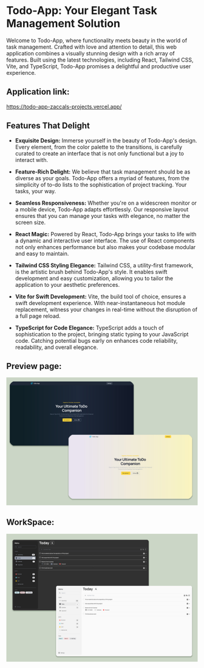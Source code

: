 # Todo-App: Your Elegant Task Management Solution

Welcome to Todo-App, where functionality meets beauty in the world of task management. Crafted with love and attention to detail, this web application combines a visually stunning design with a rich array of features. Built using the latest technologies, including React, Tailwind CSS, Vite, and TypeScript, Todo-App promises a delightful and productive user experience.

## Application link:

https://todo-app-zaccals-projects.vercel.app/

## Features That Delight

-   **Exquisite Design:** Immerse yourself in the beauty of Todo-App's design. Every element, from the color palette to the transitions, is carefully curated to create an interface that is not only functional but a joy to interact with.

-   **Feature-Rich Delight:** We believe that task management should be as diverse as your goals. Todo-App offers a myriad of features, from the simplicity of to-do lists to the sophistication of project tracking. Your tasks, your way.

-   **Seamless Responsiveness:** Whether you're on a widescreen monitor or a mobile device, Todo-App adapts effortlessly. Our responsive layout ensures that you can manage your tasks with elegance, no matter the screen size.

-   **React Magic:** Powered by React, Todo-App brings your tasks to life with a dynamic and interactive user interface. The use of React components not only enhances performance but also makes your codebase modular and easy to maintain.

-   **Tailwind CSS Styling Elegance:** Tailwind CSS, a utility-first framework, is the artistic brush behind Todo-App's style. It enables swift development and easy customization, allowing you to tailor the application to your aesthetic preferences.

-   **Vite for Swift Development:** Vite, the build tool of choice, ensures a swift development experience. With near-instantaneous hot module replacement, witness your changes in real-time without the disruption of a full page reload.

-   **TypeScript for Code Elegance:** TypeScript adds a touch of sophistication to the project, bringing static typing to your JavaScript code. Catching potential bugs early on enhances code reliability, readability, and overall elegance.

## Preview page:

![preview app workspace](/public/Preview_todo-application-2.jpg)

## WorkSpace:

![preview app workspace](/public/Preview_todo-application.jpg)

